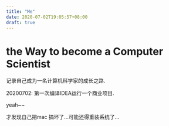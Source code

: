 ```yaml
---
title: "Me"
date: 2020-07-02T19:05:57+08:00
draft: true
---
```


# the Way to become a Computer Scientist

记录自己成为一名计算机科学家的成长之路.

20200702: 第一次编译IDEA运行一个商业项目.

yeah~~

才发现自己把mac 搞坏了...可能还得重装系统了...